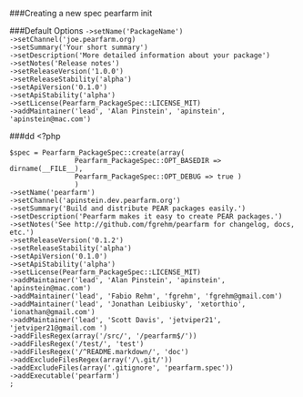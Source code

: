 ###Creating a new spec
	pearfarm init
		
###Default Options
`->setName('PackageName')`  
`->setChannel('joe.pearfarm.org)`  
`->setSummary('Your short summary')`  
`->setDescription('More detailed information about your package')`	
`->setNotes('Release notes')`	
`->setReleaseVersion('1.0.0')`	
`->setReleaseStability('alpha')`	
`->setApiVersion('0.1.0')`	
`->setApiStability('alpha')`	
`->setLicense(Pearfarm_PackageSpec::LICENSE_MIT)`	
`->addMaintainer('lead', 'Alan Pinstein', 'apinstein', 'apinstein@mac.com')`	



###dd
	<?php
 
	$spec = Pearfarm_PackageSpec::create(array(
					Pearfarm_PackageSpec::OPT_BASEDIR => dirname(__FILE__),
					Pearfarm_PackageSpec::OPT_DEBUG => true )
					)
    ->setName('pearfarm')
    ->setChannel('apinstein.dev.pearfarm.org')
    ->setSummary('Build and distribute PEAR packages easily.')
    ->setDescription('Pearfarm makes it easy to create PEAR packages.')
    ->setNotes('See http://github.com/fgrehm/pearfarm for changelog, docs, etc.')
    ->setReleaseVersion('0.1.2')
    ->setReleaseStability('alpha')
    ->setApiVersion('0.1.0')
    ->setApiStability('alpha')
    ->setLicense(Pearfarm_PackageSpec::LICENSE_MIT)
    ->addMaintainer('lead', 'Alan Pinstein', 'apinstein', 'apinstein@mac.com')
    ->addMaintainer('lead', 'Fabio Rehm', 'fgrehm', 'fgrehm@gmail.com')
    ->addMaintainer('lead', 'Jonathan Leibiusky', 'xetorthio', 'ionathan@gmail.com')
    ->addMaintainer('lead', 'Scott Davis', 'jetviper21', 'jetviper21@gmail.com ')
    ->addFilesRegex(array('/src/', '/pearfarm$/'))
    ->addFilesRegex('/test/', 'test')
    ->addFilesRegex('/^README.markdown/', 'doc')
    ->addExcludeFilesRegex(array('/\.git/'))
    ->addExcludeFiles(array('.gitignore', 'pearfarm.spec'))
    ->addExecutable('pearfarm')
    ;